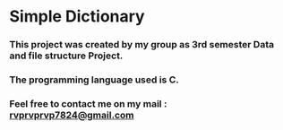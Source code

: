 # Simple Dictionary

### This project was created by my group as 3rd semester Data and file structure Project.

### The programming language used is C.

### Feel free to contact me on my mail : rvprvprvp7824@gmail.com
